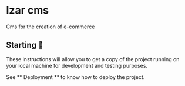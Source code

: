 # Izar cms

Cms for the creation of e-commerce

## Starting 🚀

These instructions will allow you to get a copy of the project running on your local machine for development and testing purposes.

See ** Deployment ** to know how to deploy the project.
